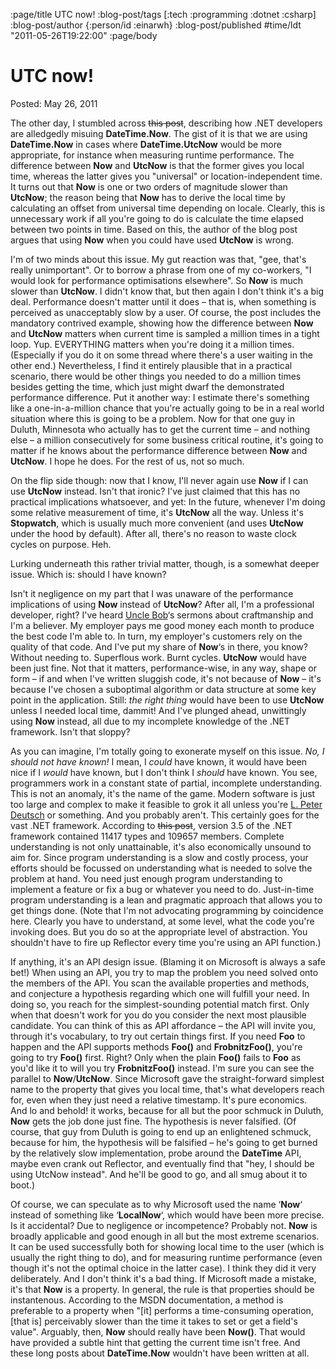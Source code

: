 :page/title UTC now!
:blog-post/tags [:tech :programming :dotnet :csharp]
:blog-post/author {:person/id :einarwh}
:blog-post/published #time/ldt "2011-05-26T19:22:00"
:page/body

# UTC now!

Posted: May 26, 2011 

The other day, I stumbled across ~~this post~~, describing how .NET developers are alledgedly misuing **DateTime.Now**. The gist of it is that we are using **DateTime.Now** in cases where **DateTime.UtcNow** would be more appropriate, for instance when measuring runtime performance. The difference between **Now** and **UtcNow** is that the former gives you local time, whereas the latter gives you "universal" or location-independent time. It turns out that **Now** is one or two orders of magnitude slower than **UtcNow**; the reason being that **Now** has to derive the local time by calculating an offset from universal time depending on locale. Clearly, this is unnecessary work if all you're going to do is calculate the time elapsed between two points in time. Based on this, the author of the blog post argues that using **Now** when you could have used **UtcNow** is wrong.

I'm of two minds about this issue. My gut reaction was that, "gee, that's really unimportant". Or to borrow a phrase from one of my co-workers, "I would look for performance optimisations elsewhere". So **Now** is much slower than **UtcNow**. I didn't know that, but then again I don't think it's a big deal. Performance doesn't matter until it does – that is, when something is perceived as unacceptably slow by a user. Of course, the post includes the mandatory contrived example, showing how the difference between **Now** and **UtcNow** matters when current time is sampled a million times in a tight loop. Yup. EVERYTHING matters when you're doing it a million times. (Especially if you do it on some thread where there's a user waiting in the other end.) Nevertheless, I find it entirely plausible that in a practical scenario, there would be other things you needed to do a million times besides getting the time, which just might dwarf the demonstrated performance difference. Put it another way: I estimate there's something like a one-in-a-million chance that you're actually going to be in a real world situation where this is going to be a problem. Now for that one guy in Duluth, Minnesota who actually has to get the current time – and nothing else – a million consecutively for some business critical routine, it's going to matter if he knows about the performance difference between **Now** and **UtcNow**. I hope he does. For the rest of us, not so much.

On the flip side though: now that I know, I'll never again use **Now** if I can use **UtcNow** instead. Isn't that ironic? I've just claimed that this has no practical implications whatsoever, and yet: In the future, whenever I'm doing some relative measurement of time, it's **UtcNow** all the way. Unless it's **Stopwatch**, which is usually much more convenient (and uses **UtcNow** under the hood by default). After all, there's no reason to waste clock cycles on purpose. Heh.

Lurking underneath this rather trivial matter, though, is a somewhat deeper issue. Which is: should I have known?

Isn't it negligence on my part that I was unaware of the performance implications of using **Now** instead of **UtcNow**? After all, I'm a professional developer, right? I've heard [Uncle Bob](https://en.wikipedia.org/wiki/Robert_C._Martin)‘s sermons about craftmanship and I'm a believer. My employer pays me good money each month to produce the best code I'm able to. In turn, my employer's customers rely on the quality of that code. And I've put my share of **Now**‘s in there, you know? Without needing to. Superflous work. Burnt cycles. **UtcNow** would have been just fine. Not that it matters, performance-wise, in any way, shape or form – if and when I've written sluggish code, it's not because of **Now** – it's because I've chosen a suboptimal algorithm or data structure at some key point in the application. Still: _the right thing_ would have been to use **UtcNow** unless I needed local time, dammit! And I've plunged ahead, unwittingly using **Now** instead, all due to my incomplete knowledge of the .NET framework. Isn't that sloppy?

As you can imagine, I'm totally going to exonerate myself on this issue. _No, I should not have known!_ I mean, I _could_ have known, it would have been nice if I _would_ have known, but I don't think I _should_ have known. You see, programmers work in a constant state of partial, incomplete understanding. This is not an anomaly, it's the name of the game. Modern software is just too large and complex to make it feasible to grok it all unless you're [L. Peter Deutsch](http://en.wikipedia.org/wiki/L._Peter_Deutsch) or something. And you probably aren't. This certainly goes for the vast .NET framework. According to ~~this post~~, version 3.5 of the .NET framework contained 11417 types and 109657 members. Complete understanding is not only unattainable, it's also economically unsound to aim for. Since program understanding is a slow and costly process, your efforts should be focussed on understanding what is needed to solve the problem at hand. You need just enough program understanding to implement a feature or fix a bug or whatever you need to do. Just-in-time program understanding is a lean and pragmatic approach that allows you to get things done. (Note that I'm not advocating programming by coincidence here. Clearly you have to understand, at some level, what the code you're invoking does. But you do so at the appropriate level of abstraction. You shouldn't have to fire up Reflector every time you're using an API function.)

If anything, it's an API design issue. (Blaming it on Microsoft is always a safe bet!) When using an API, you try to map the problem you need solved onto the members of the API. You scan the available properties and methods, and conjecture a hypothesis regarding which one will fulfill your need. In doing so, you reach for the simplest-sounding potential match first. Only when that doesn't work for you do you consider the next most plausible candidate. You can think of this as API affordance – the API will invite you, through it's vocabulary, to try out certain things first. If you need **Foo** to happen and the API supports methods **Foo()** and **FrobnitzFoo()**, you're going to try **Foo()** first. Right? Only when the plain **Foo()** fails to **Foo** as you'd like it to will you try **FrobnitzFoo()** instead. I'm sure you can see the parallel to **Now**/**UtcNow**. Since Microsoft gave the straight-forward simplest name to the property that gives you local time, that's what developers reach for, even when they just need a relative timestamp. It's pure economics. And lo and behold! it works, because for all but the poor schmuck in Duluth, **Now** gets the job done just fine. The hypothesis is never falsified. (Of course, that guy from Duluth is going to end up an enlightened schmuck, because for him, the hypothesis will be falsified – he's going to get burned by the relatively slow implementation, probe around the **DateTime** API, maybe even crank out Reflector, and eventually find that "hey, I should be using UtcNow instead". And he'll be good to go, and all smug about it to boot.)

Of course, we can speculate as to why Microsoft used the name ‘**Now**‘ instead of something like ‘**LocalNow**‘, which would have been more precise. Is it accidental? Due to negligence or incompetence? Probably not. **Now** is broadly applicable and good enough in all but the most extreme scenarios. It can be used successfully both for showing local time to the user (which is usually the right thing to do), and for measuring runtime performance (even though it's not the optimal choice in the latter case). I think they did it very deliberately. And I don't think it's a bad thing. If Microsoft made a mistake, it's that **Now** is a property. In general, the rule is that properties should be instantenous. According to the MSDN documentation, a method is preferable to a property when "[it] performs a time-consuming operation, [that is] perceivably slower than the time it takes to set or get a field's value". Arguably, then, **Now** should really have been **Now()**. That would have provided a subtle hint that getting the current time isn't free. And these long posts about **DateTime.Now** wouldn't have been written at all.
